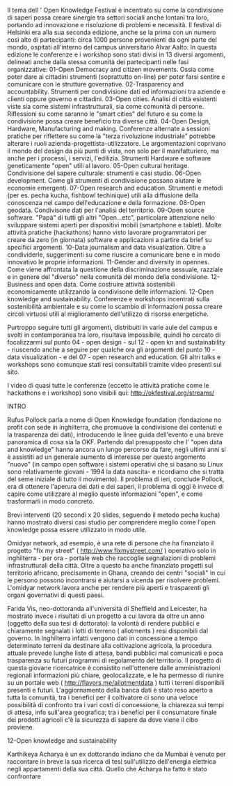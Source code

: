 Il tema dell ' Open Knowledge Festival è incentrato su come la condivisione di saperi possa creare sinergie tra settori sociali anche lontani tra loro, portando ad innovazione e risoluzione di problemi e necessità.
Il festival di Helsinki era alla sua seconda edizione, anche se la prima con un numero così alto di partecipanti: circa 1000 persone provenienti da ogni parte del mondo, ospitati all'interno del campus universitario Alvar Aalto.
In questa edizione le conferenze e i workshop sono stati divisi in 13 diversi argomenti, delineati anche dalla stessa comunità dei partecipanti nelle fasi organizzative:
01-Open Democracy and citizen movements. Ossia come poter dare ai cittadini strumenti (soprattutto on-line) per poter farsi sentire e comunicare con le strutture governative.
02-Trasparency and accountability. Strumenti per condivisione dati ed informazioni tra aziende e clienti oppure governo e cittadini.
03-Open cities. Analisi di città esistenti viste sia come sistemi infrastrutturali, sia come comunità di persone. Riflessioni su come saranno le "smart cities" del futuro e su come la condivisione possa creare beneficio tra diverse città.
04-Open Design, Hardware, Manufacturing and making. Conferenze alternate a sessioni pratiche per riflettere su come la "terza rivoluzione industriale" potrebbe alterare i ruoli azienda-progettista-utilizzatore. Le argomentazioni coprivano il mondo del design da più punti di vista, non solo per il manifatturiero, ma anche per i processi, i servizi, l'edilizia. Strumenti Hardware e software geneticamente "open" utili al lavoro.
05-Open cultural heritage. Condivisione del sapere culturale: strumenti e casi studio.
06-Open development. Come gli strumenti di condivisione possano aiutare le economie emergenti.
07-Open research and education. Strumenti e metodi (per es. pecha kucha, fishbowl techinique) utili alla diffusione della conoscenza nel campo dell'educazione e della formazione.
08-Open geodata. Condivisone dati per l'analisi del territorio.
09-Open source software. "Papà" di tutti gli altri "Open…etc", particolare attenzione nello sviluppare sistemi aperti per dispositivi mobili (smartphone e tablet). Molte attività pratiche (hackathons) hanno visto lavorare programmatori per creare da zero (in giornata) software e applicazioni a partire da brief su specifici argomenti.
10-Data journalism and data visualization. Oltre a condividerle, suggerimenti su come riuscire a comunicare bene e in modo innovativo le proprie informazioni.
11-Gender and diversity in opennes. Come viene affrontata la questione della discriminazione sessuale, razziale e in genere del "diverso" nella comunità del mondo della condivisione.
12-Business and open data. Come costruire attività sostenibili economicamente utilizzando la condivisone delle informazioni.
12-Open knowledge and sustainability. Conferenze e workshops incentrati sulla sostenibilità ambientale e su come  lo scambio di informazioni possa creare circoli virtuosi utili al miglioramento dell'utilizzo di risorse energetiche.

Purtroppo seguire tutti gli argomenti, distribuiti in varie aule del campus e svolti in contemporanea tra loro, risultava impossibile, quindi ho cercato di focalizzarmi sul punto 04 - open design - sul 12 - open kn and sustainability - riuscendo anche a seguire per qualche ora gli argomenti del punto 10 - data visualization - e del 07 - open research and education.
Gli altri talks e workshops sono comunque stati resi consultabili tramite video presenti sul sito.

I video di quasi tutte le conferenze (eccetto le attività pratiche come le hackathons e i workshop) sono visibili qui:
http://okfestival.org/streams/

INTRO

Rufus Pollock parla a nome di Open Knowledge foundation (fondazione no profit con sede in inghilterra, che promuove la condivisione dei contenuti e la trasparenza dei dati), introducendo le linee guida dell'evento e una breve panoramica di cosa sia la OKF.
Partendo dal presupposto che l' "open data and knowledge" hanno ancora un lungo percorso da fare, negli ultimi anni si è assistiti ad un generale aumento di interesse per questo argomento "nuovo" (in campo open software i sistemi operativi che si basano su Linux sono relativamente giovani - 1994 la data nascita- e ricordiamo che si tratta del seme iniziale di tutto il movimento).
Il problema di ieri, conclude Pollock, era di ottenere l'aperura dei dati e dei saperi, il problema di oggi è invece di capire come utilizzare al meglio queste informazioni "open", e come trasformarli in modo concreto.

Brevi interventi (20 secondi x 20 slides, seguendo il metodo pecha kucha) hanno mostrato diversi casi studio per comprendere meglio come l'open knowledge possa essere utilizzato in modo utile.

Omidyar network, ad esempio, è una rete di persone che ha finanziato il progetto "fix my street" ( http://www.fixmystreet.com/ ) operativo solo in inghilterra - per ora - portale web che raccoglie segnalazioni di problemi infrastrutturali della città. Oltre a questo ha anche finanziato progetti sul territorio africano, precisamente in Ghana, creando dei centri "sociali" in cui le persono possono incontrarsi e aiutarsi a vicenda per risolvere problemi. L'omidyar network lavora anche per rendere più aperti e trasparenti gli organi governativi di questi paesi.

Farida Vis, neo-dottoranda all'università di Sheffield and Leicester, ha mostrato invece i risultati di un progetto a cui lavora da oltre un anno (oggetto della sua tesi di dottorato): la volontà di rendere pubblici e chiaramente segnalati i lotti di terreno ( allotments ) resi disponibili dal governo. In Inghilterra infatti vengono dati in concessione a tempo determinato terreni da destinare alla coltivazione agricola, la procedura attuale prevede lunghe liste di attesa, bandi pubblici mal comunicati e poca trasparenza su futuri programmi di regolamento del territorio. 
Il progetto di questa giovane ricercatrice è consistito nell'ottenere dalle amministrazioni regionali informazioni più chiare, geolocalizzate, e le ha permesso di riunire su un portale web ( http://flavors.me/allotmentdata ) tutti i terreni disponibili presenti e futuri.
L'aggiornamento della banca dati è stato reso aperto a tutta la comunità, tra i benefici per il coltivatore ci sono una veloce possibilità di confronto tra i vari costi di concessione, la chiarezza sui tempi di attesa, info sull'area geografica; tra i benefici per il consumatore finale dei prodotti agricoli c'è la sicurezza di sapere da dove viene il cibo proviene.

12-Open knowledge and sustainability

Karthikeya Acharya è un ex dottorando indiano che da Mumbai è venuto per raccontare in breve la sua ricerca di tesi sull'utilizzo dell'energia elettrica negli appartamenti della sua città.
Quello che Acharya ha fatto è stato confrontare
